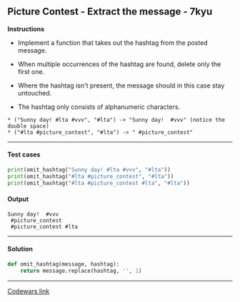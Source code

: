 ## Picture Contest - Extract the message - 7kyu

**Instructions**

- Implement a function that takes out the hashtag from the posted message. 

- When multiple occurrences of the hashtag are found, delete only the first one.

- Where the hashtag isn't present, the message should in this case stay untouched.

- The hashtag only consists of alphanumeric characters.

```
* ("Sunny day! #lta #vvv", "#lta") -> "Sunny day!  #vvv" (notice the double space)
* ("#lta #picture_contest", "#lta") -> " #picture_contest"
```

---

#### Test cases

```python
print(omit_hashtag("Sunny day! #lta #vvv", "#lta"))
print(omit_hashtag("#lta #picture_contest", "#lta"))
print(omit_hashtag("#lta #picture_contest #lta", "#lta"))
```

#### Output 

```
Sunny day!  #vvv
 #picture_contest
 #picture_contest #lta
```

---

#### Solution

```python
def omit_hashtag(message, hashtag):
    return message.replace(hashtag, '', 1)
```

---

[Codewars link](https://www.codewars.com/kata/5a06238a80171f824300003c)
